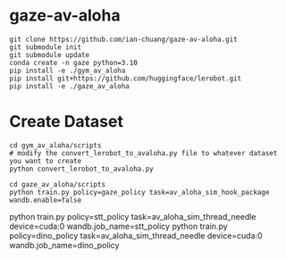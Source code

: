 # gaze-av-aloha

```
git clone https://github.com/ian-chuang/gaze-av-aloha.git
git submodule init
git submodule update
conda create -n gaze python=3.10
pip install -e ./gym_av_aloha
pip install git+https://github.com/huggingface/lerobot.git
pip install -e ./gaze_av_aloha
```

# Create Dataset

```
cd gym_av_aloha/scripts
# modify the convert_lerobot_to_avaloha.py file to whatever dataset you want to create
python convert_lerobot_to_avaloha.py
```

```
cd gaze_av_aloha/scripts
python train.py policy=gaze_policy task=av_aloha_sim_hook_package wandb.enable=false 
```


python train.py policy=stt_policy task=av_aloha_sim_thread_needle device=cuda:0 wandb.job_name=stt_policy
python train.py policy=dino_policy task=av_aloha_sim_thread_needle device=cuda:0 wandb.job_name=dino_policy